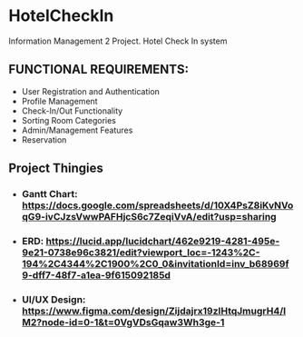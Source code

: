 # HotelCheckIn
Information Management 2 Project. Hotel Check In system

## FUNCTIONAL REQUIREMENTS:
+ User Registration and Authentication
+ Profile Management
+ Check-In/Out Functionality
+ Sorting Room Categories
+ Admin/Management Features
+ Reservation
## Project Thingies
+ ### Gantt Chart: https://docs.google.com/spreadsheets/d/10X4PsZ8iKvNVoqG9-ivCJzsVwwPAFHjcS6c7ZeqiVvA/edit?usp=sharing
+ ### ERD: https://lucid.app/lucidchart/462e9219-4281-495e-9e21-0738e96c3821/edit?viewport_loc=-1243%2C-194%2C4344%2C1900%2C0_0&invitationId=inv_b68969f9-dff7-48f7-a1ea-9f615092185d
+ ### UI/UX Design: https://www.figma.com/design/Zijdajrx19zIHtqJmugrH4/IM2?node-id=0-1&t=0VgVDsGqaw3Wh3ge-1
